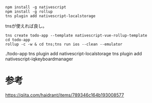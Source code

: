 

```
npm install -g nativescript
npm install -g rollup
tns plugin add nativescript-localstorage
```

tnsが使えれば良し。


```
tns create todo-app --template nativescript-vue-rollup-template
cd todo-app
rollup -c -w & cd tns;tns run ios --clean --emulator
```

./todo-app
tns plugin add nativescript-localstorage
tns plugin add nativescript-iqkeyboardmanager


# 参考


https://qiita.com/haidrant/items/789346c164b193008577
